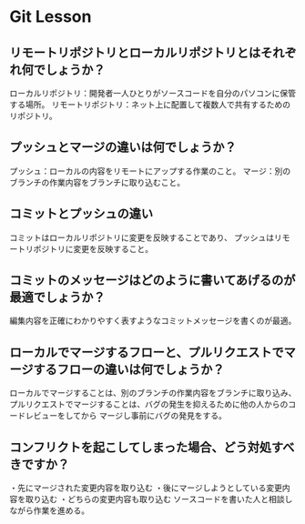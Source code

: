 # Git Lesson

## リモートリポジトリとローカルリポジトリとはそれぞれ何でしょうか？
ローカルリポジトリ：開発者一人ひとりがソースコードを自分のパソコンに保管する場所。
リモートリポジトリ：ネット上に配置して複数人で共有するためのリポジトリ。


## プッシュとマージの違いは何でしょうか？
プッシュ：ローカルの内容をリモートにアップする作業のこと。
マージ：別のブランチの作業内容をブランチに取り込むこと。


## コミットとプッシュの違い
コミットはローカルリポジトリに変更を反映することであり、
プッシュはリモートリポジトリに変更を反映すること。


## コミットのメッセージはどのように書いてあげるのが最適でしょうか？
編集内容を正確にわかりやすく表すようなコミットメッセージを書くのが最適。


## ローカルでマージするフローと、プルリクエストでマージするフローの違いは何でしょうか？
ローカルでマージすることは、別のブランチの作業内容をブランチに取り込み、
プルリクエストでマージすることは、バグの発生を抑えるために他の人からのコードレビューをしてから
マージし事前にバグの発見をする。


## コンフリクトを起こしてしまった場合、どう対処すべきですか？
・先にマージされた変更内容を取り込む
・後にマージしようとしている変更内容を取り込む
・どちらの変更内容も取り込む
ソースコードを書いた人と相談しながら作業を進める。



